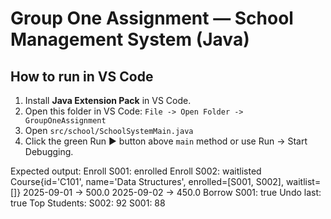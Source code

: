 # Group One Assignment — School Management System (Java)

## How to run in VS Code

1. Install **Java Extension Pack** in VS Code.
2. Open this folder in VS Code: `File -> Open Folder -> GroupOneAssignment`
3. Open `src/school/SchoolSystemMain.java`
4. Click the green Run ▶️ button above `main` method or use Run -> Start Debugging.

Expected output:
Enroll S001: enrolled
Enroll S002: waitlisted
Course{id='C101', name='Data Structures', enrolled=[S001, S002], waitlist=[]}
2025-09-01 -> 500.0
2025-09-02 -> 450.0
Borrow S001: true
Undo last: true
Top Students:
S002: 92
S001: 88

